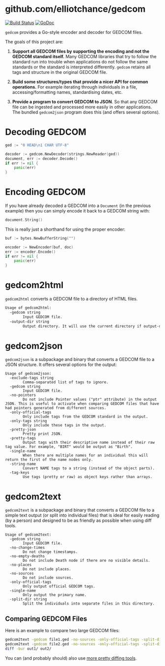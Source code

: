 github.com/elliotchance/gedcom
==============================

[![Build Status](https://travis-ci.org/elliotchance/gedcom.svg?branch=master)](https://travis-ci.org/elliotchance/gedcom)
[![GoDoc](https://godoc.org/github.com/elliotchance/gedcom?status.svg)](https://godoc.org/github.com/elliotchance/gedcom)

`gedcom` provides a Go-style encoder and decoder for GEDCOM files.

The goals of this project are:

1. **Support all GEDCOM files by supporting the encoding and not the GEDCOM
standard itself.** Many GEDCOM libraries that try to follow the standard run
into trouble when applications do not follow the same standards or the standard
is interpreted differently. `gedcom` retains all tags and structure in the
original GEDCOM file.

2. **Build some structures/types that provide a nicer API for common
operations.** For example iterating through individuals in a file,
accessing/formatting names, standardising dates, etc.

3. **Provide a program to convert GEDCOM to JSON**. So that any GEDCOM file can
be ingested and processed more easily in other applications. The bundled
`gedcom2json` program does this (and offers several options).

Decoding GEDCOM
===============

```go
ged := "0 HEAD\n1 CHAR UTF-8"

decoder := gedcom.NewDecoder(strings.NewReader(ged))
document, err := decoder.Decode()
if err != nil {
    panic(err)
}
```

Encoding GEDCOM
===============

If you have already decoded a GEDCOM into a `Document` (in the previous example)
then you can simply encode it back to a GEDCOM string with:

```go
document.String()
```

This is really just a shorthand for using the proper encoder:

```go
buf := bytes.NewBufferString("")

encoder := NewEncoder(buf, doc)
err := encoder.Encode()
if err != nil {
	panic(err)
}
```

gedcom2html
===========

`gedcom2html` converts a GEDCOM file to a directory of HTML files.

```txt
Usage of gedcom2html:
  -gedcom string
    	Input GEDCOM file.
  -output-dir string
    	Output directory. It will use the current directory if output-dir is not provided. Output files will only be added or replaced. Existing files will not be deleted. (default ".")
```

gedcom2json
===========

`gedcom2json` is a subpackage and binary that converts a GEDCOM file to a JSON
structure. It offers several options for the output:

```
Usage of gedcom2json:
  -exclude-tags string
    	Comma-separated list of tags to ignore.
  -gedcom string
    	Input GEDCOM file.
  -no-pointers
    	Do not include Pointer values ("ptr" attribute) in the output JSON. This is useful to activate when comparing GEDCOM files that have had pointers generated from different sources.
  -only-official-tags
    	Only include tags from the GEDCOM standard in the output.
  -only-tags string
    	Only include these tags in the output.
  -pretty-json
    	Pretty print JSON.
  -pretty-tags
    	Output tags with their descriptive name instead of their raw tag value. For example, "BIRT" would be output as "Birth".
  -single-name
    	When there are multiple names for an individual this will return the first of the name nodes only.
  -string-name
    	Convert NAME tags to a string (instead of the object parts).
  -tag-keys
    	Use tags (pretty or raw) as object keys rather than arrays.
```

gedcom2text
===========

`gedcom2text` is a subpackage and binary that converts a GEDCOM file to a simple
text output (or split into individual files) that is ideal for easily reading
(by a person) and designed to be as friendly as possible when using diff tools.

```
Usage of gedcom2text:
  -gedcom string
    	Input GEDCOM file.
  -no-change-times
    	Do not change timestamps.
  -no-empty-deaths
    	Do not include Death node if there are no visible details.
  -no-places
    	Do not include places.
  -no-sources
    	Do not include sources.
  -only-official-tags
    	Only output official GEDCOM tags.
  -single-name
    	Only output the primary name.
  -split-dir string
    	Split the individuals into separate files in this directory.
```

Comparing GEDCOM Files
----------------------

Here is an example to compare two large GEDCOM files:

```bash
gedcom2text -gedcom file1.ged -no-sources -only-official-tags -split-dir out1
gedcom2text -gedcom file2.ged -no-sources -only-official-tags -split-dir out2
diff -bur out1/ out2/
```

You can (and probably should) also use
[more pretty diffing tools](https://en.wikipedia.org/wiki/Comparison_of_file_comparison_tools).
